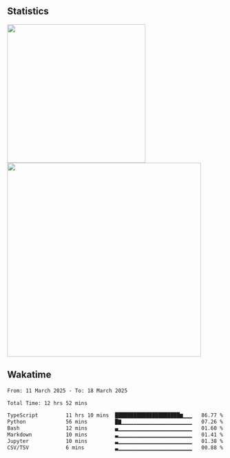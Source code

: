 



## Statistics

<div>

 
  <img src="https://github-readme-stats.vercel.app/api/top-langs/?username=SaukiFutaki&theme=dark&show_icons=true&hide_border=true&layout=compact" width="321">
  <img src="https://github-readme-streak-stats.herokuapp.com/?user=SaukiFutaki&theme=dark&hide_border=true" width="450">


</div>



## Wakatime

<!--START_SECTION:waka-->

```txt
From: 11 March 2025 - To: 18 March 2025

Total Time: 12 hrs 52 mins

TypeScript         11 hrs 10 mins  █████████████████████▆▁▁▁   86.77 %
Python             56 mins         █▇▁▁▁▁▁▁▁▁▁▁▁▁▁▁▁▁▁▁▁▁▁▁▁   07.26 %
Bash               12 mins         ▄▁▁▁▁▁▁▁▁▁▁▁▁▁▁▁▁▁▁▁▁▁▁▁▁   01.60 %
Markdown           10 mins         ▃▁▁▁▁▁▁▁▁▁▁▁▁▁▁▁▁▁▁▁▁▁▁▁▁   01.41 %
Jupyter            10 mins         ▃▁▁▁▁▁▁▁▁▁▁▁▁▁▁▁▁▁▁▁▁▁▁▁▁   01.38 %
CSV/TSV            6 mins          ▃▁▁▁▁▁▁▁▁▁▁▁▁▁▁▁▁▁▁▁▁▁▁▁▁   00.88 %
```

<!--END_SECTION:waka-->

</div>


<!--
# Language and Tools
  <img src="https://img.shields.io/badge/TypeScript-3178C6?logo=typescript&logoColor=white&style=for-the-badge" height="40" alt="typescript logo"  />
    <img src="https://img.shields.io/badge/Astro-FF5D01?logo=astro&logoColor=black&style=for-the-badge" height="40" alt="astro logo"  />


<div align="left">

  <img src="https://img.shields.io/badge/Next.js-000000?logo=nextdotjs&logoColor=white&style=for-the-badge" height="40" alt="nextjs logo"  />
  <img width="12" />
  <img src="https://img.shields.io/badge/React-61DAFB?logo=react&logoColor=black&style=for-the-badge" height="40" alt="react logo"  />
  <img width="12" />
  <img width="12" />


  <img src="https://img.shields.io/badge/JavaScript-F7DF1E?logo=javascript&logoColor=black&style=for-the-badge" height="40" alt="javascript logo"  />
     <img width="12" />
</div>
-->




